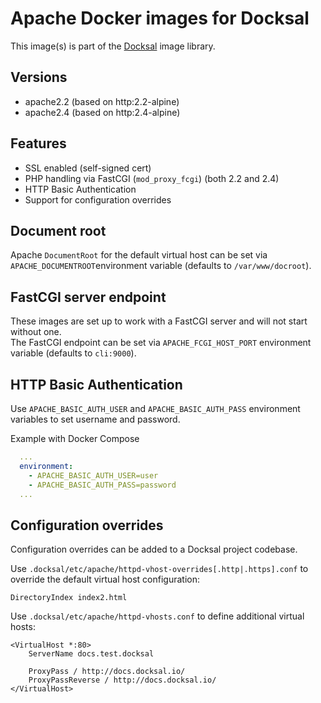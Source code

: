 # Apache Docker images for Docksal

This image(s) is part of the [Docksal](http://docksal.io) image library.

## Versions

- apache2.2 (based on http:2.2-alpine)
- apache2.4 (based on http:2.4-alpine)

## Features

- SSL enabled (self-signed cert)
- PHP handling via FastCGI (`mod_proxy_fcgi`) (both 2.2 and 2.4)
- HTTP Basic Authentication
- Support for configuration overrides

## Document root

Apache `DocumentRoot` for the default virtual host can be set via `APACHE_DOCUMENTROOT`environment variable 
(defaults to `/var/www/docroot`). 

## FastCGI server endpoint

These images are set up to work with a FastCGI server and will not start without one.  
The FastCGI endpoint can be set via `APACHE_FCGI_HOST_PORT` environment variable (defaults to `cli:9000`).

## HTTP Basic Authentication

Use `APACHE_BASIC_AUTH_USER` and `APACHE_BASIC_AUTH_PASS` environment variables to set username and password.

Example with Docker Compose

```yaml
  ...
  environment:
    - APACHE_BASIC_AUTH_USER=user
    - APACHE_BASIC_AUTH_PASS=password
  ...
```

## Configuration overrides

Configuration overrides can be added to a Docksal project codebase.

Use `.docksal/etc/apache/httpd-vhost-overrides[.http|.https].conf` to override the default virtual host configuration:

```apacheconfig
DirectoryIndex index2.html
```

Use `.docksal/etc/apache/httpd-vhosts.conf` to define additional virtual hosts:

```apacheconfig
<VirtualHost *:80>
	ServerName docs.test.docksal

	ProxyPass / http://docs.docksal.io/
	ProxyPassReverse / http://docs.docksal.io/
</VirtualHost>
```

